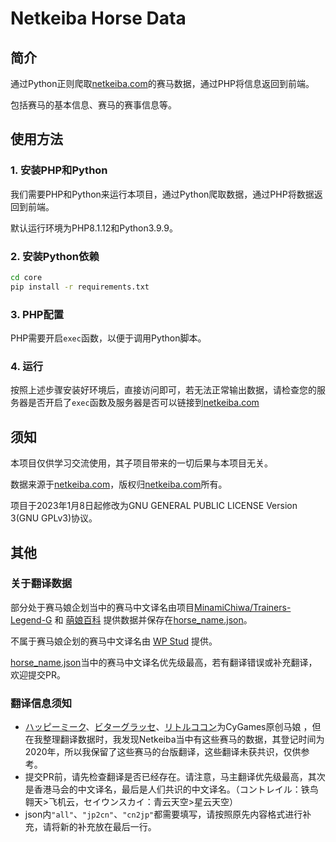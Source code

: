 # Netkeiba Horse Data

## 简介

通过Python正则爬取[netkeiba.com](https://netkeiba.com)的赛马数据，通过PHP将信息返回到前端。

包括赛马的基本信息、赛马的赛事信息等。

## 使用方法

### 1. 安装PHP和Python

我们需要PHP和Python来运行本项目，通过Python爬取数据，通过PHP将数据返回到前端。

默认运行环境为PHP8.1.12和Python3.9.9。

### 2. 安装Python依赖

```bash
cd core
pip install -r requirements.txt
```

### 3. PHP配置

PHP需要开启`exec`函数，以便于调用Python脚本。

### 4. 运行

按照上述步骤安装好环境后，直接访问即可，若无法正常输出数据，请检查您的服务器是否开启了`exec`函数及服务器是否可以链接到[netkeiba.com](https://netkeiba.com)

## 须知

本项目仅供学习交流使用，其子项目带来的一切后果与本项目无关。

数据来源于[netkeiba.com](https://netkeiba.com)，版权归[netkeiba.com](https://netkeiba.com)所有。

项目于2023年1月8日起修改为GNU GENERAL PUBLIC LICENSE Version 3(GNU GPLv3)协议。

## 其他

### 关于翻译数据

部分处于赛马娘企划当中的赛马中文译名由项目[MinamiChiwa/Trainers-Legend-G](https://github.com/MinamiChiwa/Trainers-Legend-G) 和 [萌娘百科](http://moegirl.org.cn/%E8%B5%9B%E9%A9%AC%E5%A8%98) 提供数据并保存在[horse_name.json](https://github.com/TNXG/Netkeiba-Horse_Data/blob/master/core/horse_name.json)。

不属于赛马娘企划的赛马中文译名由 [WP Stud](https://www.wpstud.com/) 提供。

[horse_name.json](https://github.com/TNXG/Netkeiba-Horse_Data/blob/master/core/horse_name.json)当中的赛马中文译名优先级最高，若有翻译错误或补充翻译，欢迎提交PR。

### 翻译信息须知

* [ハッピーミーク](https://zh.moegirl.org.cn/%E5%BF%AB%E4%B9%90%E7%B1%B3%E5%8F%AF)、[ビターグラッセ](https://zh.moegirl.org.cn/Bitter_Glasse)、[リトルココン](https://zh.moegirl.org.cn/Little_Cocon)为CyGames原创马娘 ，但在我整理翻译数据时，我发现Netkeiba当中有这些赛马的数据，其登记时间为2020年，所以我保留了这些赛马的台版翻译，这些翻译未获共识，仅供参考。
* 提交PR前，请先检查翻译是否已经存在。请注意，马主翻译优先级最高，其次是香港马会的中文译名，最后是人们共识的中文译名。（コントレイル：铁鸟翱天>飞机云，セイウンスカイ：青云天空>星云天空）
* json内`"all"`、`"jp2cn"`、`"cn2jp"`都需要填写，请按照原先内容格式进行补充，请将新的补充放在最后一行。

